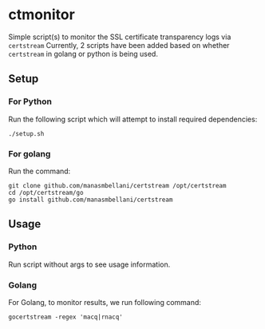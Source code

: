 # ctmonitor
Simple script(s) to monitor the SSL certificate transparency logs via `certstream`
Currently, 2 scripts have been added based on whether `certstream` in golang
or python is being used.

## Setup
### For Python
Run the following script which will attempt to install required dependencies:
```
./setup.sh
```
### For golang
Run the command:
```
git clone github.com/manasmbellani/certstream /opt/certstream
cd /opt/certstream/go
go install github.com/manasmbellani/certstream
```

## Usage
### Python
Run script without args to see usage information.

### Golang
For Golang, to monitor results, we run following command:
```
gocertstream -regex 'macq|rnacq'
```
